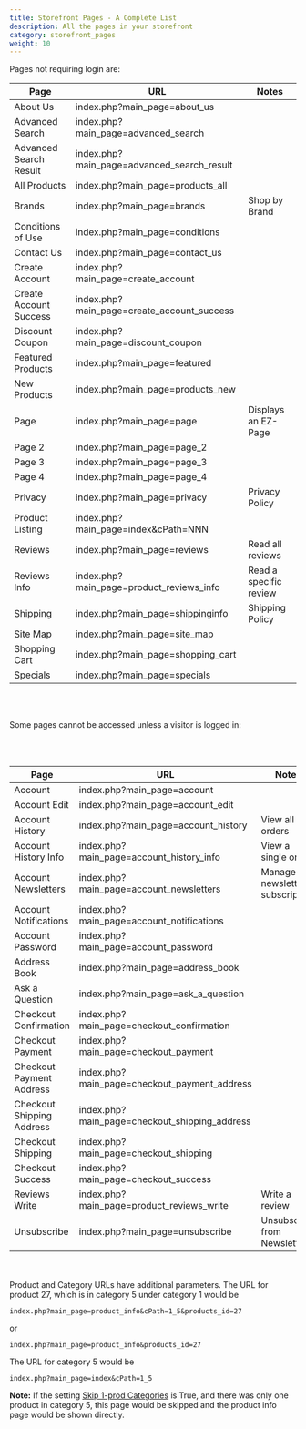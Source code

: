 ```yaml
---
title: Storefront Pages - A Complete List
description: All the pages in your storefront
category: storefront_pages 
weight: 10
---
```


Pages not requiring login are: 

Page | URL | Notes 
-----|-----|------
About Us | index.php?main_page=about_us | 
Advanced Search | index.php?main_page=advanced_search  | 
Advanced Search Result | index.php?main_page=advanced_search_result  | 
All Products | index.php?main_page=products_all  | 
Brands | index.php?main_page=brands | Shop by Brand
Conditions of Use | index.php?main_page=conditions | 
Contact Us | index.php?main_page=contact_us | 
Create Account | index.php?main_page=create_account | 
Create Account Success | index.php?main_page=create_account_success | 
Discount Coupon | index.php?main_page=discount_coupon | 
Featured Products| index.php?main_page=featured  | 
New Products | index.php?main_page=products_new | 
Page | index.php?main_page=page | Displays an EZ-Page 
Page 2 | index.php?main_page=page_2 | 
Page 3 | index.php?main_page=page_3 | 
Page 4 | index.php?main_page=page_4 | 
Privacy | index.php?main_page=privacy | Privacy Policy
Product Listing |  index.php?main_page=index&cPath=NNN | 
Reviews | index.php?main_page=reviews | Read all reviews 
Reviews Info | index.php?main_page=product_reviews_info | Read a specific review 
Shipping | index.php?main_page=shippinginfo | Shipping Policy
Site Map | index.php?main_page=site_map | 
Shopping Cart | index.php?main_page=shopping_cart | 
Specials | index.php?main_page=specials | 

<br><br>

Some pages cannot be accessed unless a visitor is logged in: 

<br><br>

Page | URL | Notes 
-----|-----|------
Account | index.php?main_page=account | 
Account Edit | index.php?main_page=account_edit | 
Account History | index.php?main_page=account_history  | View all orders 
Account History Info | index.php?main_page=account_history_info  | View a single order 
Account Newsletters | index.php?main_page=account_newsletters | Manage newsletter subscription
Account Notifications | index.php?main_page=account_notifications | 
Account Password | index.php?main_page=account_password | 
Address Book | index.php?main_page=address_book | 
Ask a Question | index.php?main_page=ask_a_question | 
Checkout Confirmation| index.php?main_page=checkout_confirmation  | 
Checkout Payment | index.php?main_page=checkout_payment | 
Checkout Payment Address | index.php?main_page=checkout_payment_address | 
Checkout Shipping Address | index.php?main_page=checkout_shipping_address  | 
Checkout Shipping | index.php?main_page=checkout_shipping  | 
Checkout Success | index.php?main_page=checkout_success  | 
Reviews Write | index.php?main_page=product_reviews_write | Write a review 
Unsubscribe | index.php?main_page=unsubscribe | Unsubscribe from Newsletter
 
<br><br>
Product and Category URLs have additional parameters.  The URL for product 27, which is in category 5 under category 1 would be 

```
index.php?main_page=product_info&cPath=1_5&products_id=27
```

or 

```
index.php?main_page=product_info&products_id=27
```

The URL for category 5 would be  

```
index.php?main_page=index&cPath=1_5
```

**Note:** If the setting [Skip 1-prod Categories](/user/admin_pages/configuration/configuration_layoutsettings/#skip_1prod_categories) is True, and there was only one product in category 5, this page would be skipped and the product info page would be shown directly.

